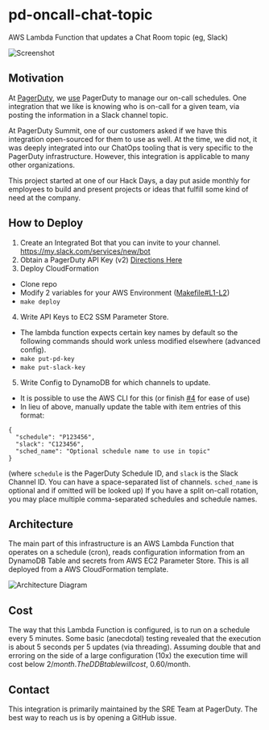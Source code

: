 # pd-oncall-chat-topic
AWS Lambda Function that updates a Chat Room topic (eg, Slack)

![Screenshot](https://raw.githubusercontent.com/PagerDuty/pd-oncall-chat-topic/master/screenshot.png)


## Motivation
At [PagerDuty](https://www.pagerduty.com/), we
[use](https://www.pagerduty.com/blog/how-does-pagerduty-use-pagerduty/)
PagerDuty to manage our on-call schedules. One integration that we like is
knowing who is on-call for a given team, via posting the information in a Slack
channel topic.

At PagerDuty Summit, one of our customers asked if we have this integration
open-sourced for them to use as well. At the time, we did not, it was deeply
integrated into our ChatOps tooling that is very specific to the PagerDuty
infrastructure. However, this integration is applicable to many other
organizations.

This project started at one of our Hack Days, a day put aside monthly for
employees to build and present projects or ideas that fulfill some kind of need
at the company.

## How to Deploy
1. Create an Integrated Bot that you can invite to your channel. https://my.slack.com/services/new/bot
2. Obtain a PagerDuty API Key (v2) [Directions Here](https://support.pagerduty.com/docs/using-the-api#section-generating-an-api-key)
3. Deploy CloudFormation
  - Clone repo
  - Modify 2 variables for your AWS Environment
    ([Makefile#L1-L2](https://github.com/PagerDuty/pd-oncall-chat-topic/blob/master/Makefile#L1-L2))
  - `make deploy`
4. Write API Keys to EC2 SSM Parameter Store.
  - The lambda function expects certain key names by default so the following
    commands should work unless modified elsewhere (advanced config).
  - `make put-pd-key`
  - `make put-slack-key`
5. Write Config to DynamoDB for which channels to update.
  - It is possible to use the AWS CLI for this (or finish
    [#4](https://github.com/PagerDuty/pd-oncall-chat-topic/issues/4) for ease of
    use)
  - In lieu of above, manually update the table with item entries of this format:
  ```
  {
    "schedule": "P123456",
    "slack": "C123456",
    "sched_name": "Optional schedule name to use in topic"
  }
  ```
  (where `schedule` is the PagerDuty Schedule ID, and `slack` is the Slack
  Channel ID. You can have a space-separated list of channels. `sched_name` is optional and if omitted will be looked up)
  If you have a split on-call rotation, you may place multiple comma-separated schedules and schedule names.
  

## Architecture
The main part of this infrastructure is an AWS Lambda Function that operates on
a schedule (cron), reads configuration information from an DynamoDB Table and
secrets from AWS EC2 Parameter Store. This is all deployed from a AWS
CloudFormation template.

![Architecture Diagram](https://raw.githubusercontent.com/PagerDuty/pd-oncall-chat-topic/master/diagram.png)

## Cost
The way that this Lambda Function is configured, is to run on a schedule every 5
minutes. Some basic (anecdotal) testing revealed that the execution is about 5
seconds per 5 updates (via threading). Assuming double that and erroring on the
side of a large configuration (10x) the execution time will cost below $2/month.
The DDB table will cost, ~$0.60/month.


## Contact
This integration is primarily maintained by the SRE Team at PagerDuty. The best
way to reach us is by opening a GitHub issue.
